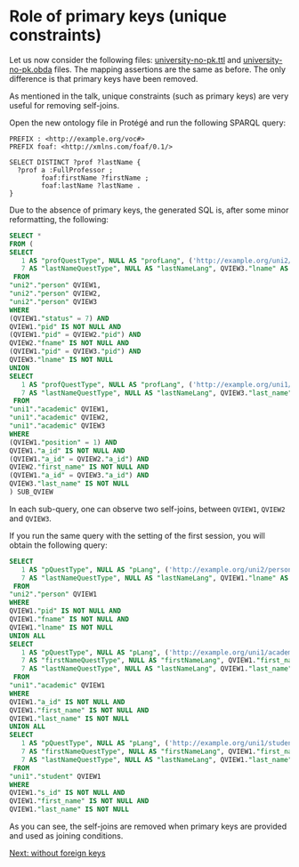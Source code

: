 Role of primary keys (unique constraints)
=========================================

Let us now consider the following files: [university-no-pk.ttl](https://github.com/ontop/ontop-examples/raw/master/ekaw-tutorial-2016/session2/university-no-pk.ttl)
and [university-no-pk.obda](https://github.com/ontop/ontop-examples/raw/master/ekaw-tutorial-2016/session2/university-no-pk.obda) files.
The mapping assertions are the same as before.
The only difference is that primary keys have been removed.

As mentioned in the talk, unique constraints (such as primary keys) are very useful for removing self-joins.

Open the new ontology file in Protégé and run the following SPARQL query:

```sparql
PREFIX : <http://example.org/voc#>
PREFIX foaf: <http://xmlns.com/foaf/0.1/>

SELECT DISTINCT ?prof ?lastName {
  ?prof a :FullProfessor ;
        foaf:firstName ?firstName ;
        foaf:lastName ?lastName .
}
```

Due to the absence of primary keys, the generated SQL is, after some minor reformatting, the following:

```sql
SELECT *
FROM (
SELECT
   1 AS "profQuestType", NULL AS "profLang", ('http://example.org/uni2/person/' || QVIEW1."pid") AS "prof",
   7 AS "lastNameQuestType", NULL AS "lastNameLang", QVIEW3."lname" AS "lastName"
 FROM
"uni2"."person" QVIEW1,
"uni2"."person" QVIEW2,
"uni2"."person" QVIEW3
WHERE
(QVIEW1."status" = 7) AND
QVIEW1."pid" IS NOT NULL AND
(QVIEW1."pid" = QVIEW2."pid") AND
QVIEW2."fname" IS NOT NULL AND
(QVIEW1."pid" = QVIEW3."pid") AND
QVIEW3."lname" IS NOT NULL
UNION
SELECT
   1 AS "profQuestType", NULL AS "profLang", ('http://example.org/uni1/academic/' || QVIEW1."a_id") AS "prof",
   7 AS "lastNameQuestType", NULL AS "lastNameLang", QVIEW3."last_name" AS "lastName"
 FROM
"uni1"."academic" QVIEW1,
"uni1"."academic" QVIEW2,
"uni1"."academic" QVIEW3
WHERE
(QVIEW1."position" = 1) AND
QVIEW1."a_id" IS NOT NULL AND
(QVIEW1."a_id" = QVIEW2."a_id") AND
QVIEW2."first_name" IS NOT NULL AND
(QVIEW1."a_id" = QVIEW3."a_id") AND
QVIEW3."last_name" IS NOT NULL
) SUB_QVIEW
```

In each sub-query, one can observe two self-joins, between `QVIEW1`, `QVIEW2` and `QVIEW3`.

If you run the same query with the setting of the first session, you will obtain the following query:

```sql
SELECT
   1 AS "pQuestType", NULL AS "pLang", ('http://example.org/uni2/person/' || QVIEW1."pid" ) AS "p",
   7 AS "lastNameQuestType", NULL AS "lastNameLang", QVIEW1."lname" AS "lastName"
 FROM
"uni2"."person" QVIEW1
WHERE
QVIEW1."pid" IS NOT NULL AND
QVIEW1."fname" IS NOT NULL AND
QVIEW1."lname" IS NOT NULL
UNION ALL
SELECT
   1 AS "pQuestType", NULL AS "pLang", ('http://example.org/uni1/academic/' || QVIEW1."a_id" ) AS "p",
   7 AS "firstNameQuestType", NULL AS "firstNameLang", QVIEW1."first_name" AS "firstName",
   7 AS "lastNameQuestType", NULL AS "lastNameLang", QVIEW1."last_name" AS "lastName"
 FROM
"uni1"."academic" QVIEW1
WHERE
QVIEW1."a_id" IS NOT NULL AND
QVIEW1."first_name" IS NOT NULL AND
QVIEW1."last_name" IS NOT NULL
UNION ALL
SELECT
   1 AS "pQuestType", NULL AS "pLang", ('http://example.org/uni1/student/' || QVIEW1."s_id" ) AS "p",
   7 AS "firstNameQuestType", NULL AS "firstNameLang", QVIEW1."first_name" AS "firstName",
   7 AS "lastNameQuestType", NULL AS "lastNameLang", QVIEW1."last_name" AS "lastName"
 FROM
"uni1"."student" QVIEW1
WHERE
QVIEW1."s_id" IS NOT NULL AND
QVIEW1."first_name" IS NOT NULL AND
QVIEW1."last_name" IS NOT NULL
```

As you can see, the self-joins are removed when primary keys are provided and used as joining conditions.

[Next: without foreign keys](foreign-keys.md)
